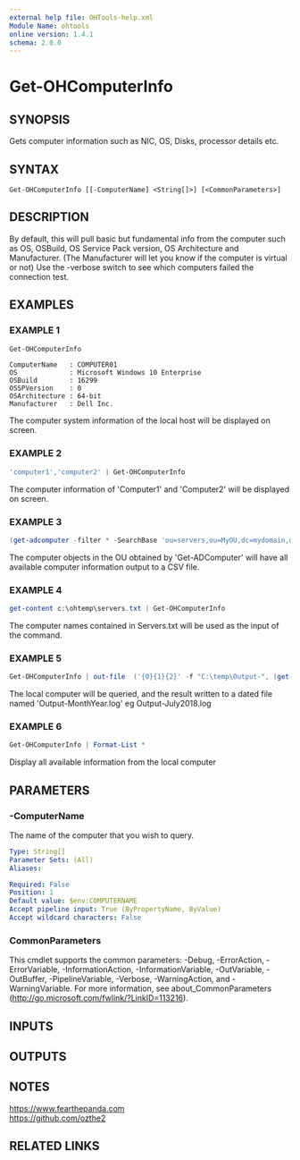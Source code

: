 ```yaml
---
external help file: OHTools-help.xml
Module Name: ohtools
online version: 1.4.1
schema: 2.0.0
---
```


# Get-OHComputerInfo

## SYNOPSIS
Gets computer information such as NIC, OS, Disks, processor details etc.

## SYNTAX

```
Get-OHComputerInfo [[-ComputerName] <String[]>] [<CommonParameters>]
```

## DESCRIPTION
By default, this will pull basic but fundamental info from the computer such as OS, OSBuild, OS Service Pack version, OS Architecture and Manufacturer.  (The Manufacturer will let you know if the computer is virtual or not)
Use the -verbose switch to see which computers failed the connection test.

## EXAMPLES

### EXAMPLE 1
```powershell
Get-OHComputerInfo
```

```
ComputerName   : COMPUTER01
OS             : Microsoft Windows 10 Enterprise
OSBuild        : 16299
OSSPVersion    : 0
OSArchitecture : 64-bit
Manufacturer   : Dell Inc.
```

The computer system information of the local host will be displayed on screen.

### EXAMPLE 2
```powershell
'computer1','computer2' | Get-OHComputerInfo
```

The computer information of 'Computer1' and 'Computer2' will be displayed on screen.

### EXAMPLE 3
```powershell
(get-adcomputer -filter * -SearchBase 'ou=servers,ou=MyOU,dc=mydomain,dc=local').name  | Get-OHComputerInfo | export-csv C:\Output.csv -NoTypeInformation
```

The computer objects in the OU obtained by 'Get-ADComputer' will have all available computer information output to a CSV file.

### EXAMPLE 4
```powershell
get-content c:\ohtemp\servers.txt | Get-OHComputerInfo
```

The computer names contained in Servers.txt will be used as the input of the command.

### EXAMPLE 5
```powershell
Get-OHComputerInfo | out-file  ('{0}{1}{2}' -f "C:\temp\Output-", (get-date -Format MMMyyy), ".log")
```

The local computer will be queried, and the result written to a dated file named 'Output-MonthYear.log' eg Output-July2018.log

### EXAMPLE 6
```powershell
Get-OHComputerInfo | Format-List *
```

Display all available information from the local computer

## PARAMETERS

### -ComputerName
The name of the computer that you wish to query.

```yaml
Type: String[]
Parameter Sets: (All)
Aliases:

Required: False
Position: 1
Default value: $env:COMPUTERNAME
Accept pipeline input: True (ByPropertyName, ByValue)
Accept wildcard characters: False
```

### CommonParameters
This cmdlet supports the common parameters: -Debug, -ErrorAction, -ErrorVariable, -InformationAction, -InformationVariable, -OutVariable, -OutBuffer, -PipelineVariable, -Verbose, -WarningAction, and -WarningVariable. For more information, see about_CommonParameters (http://go.microsoft.com/fwlink/?LinkID=113216).

## INPUTS

## OUTPUTS

## NOTES
https://www.fearthepanda.com  
https://github.com/ozthe2

## RELATED LINKS
